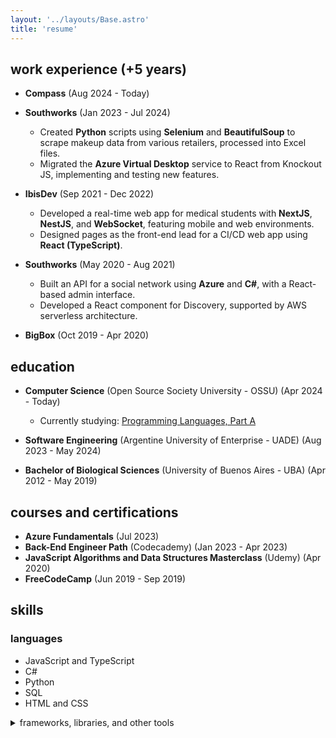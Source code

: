 ```yaml
---
layout: '../layouts/Base.astro'
title: 'resume'
---
```


## work experience (+5 years)

- **Compass** (Aug 2024 - Today)

- **Southworks** (Jan 2023 - Jul 2024)
  - Created **Python** scripts using **Selenium** and **BeautifulSoup** to scrape makeup data from various retailers, processed into Excel files.
  - Migrated the **Azure Virtual Desktop** service to React from Knockout JS, implementing and testing new features.

- **IbisDev** (Sep 2021 - Dec 2022)
  - Developed a real-time web app for medical students with **NextJS**, **NestJS**, and **WebSocket**, featuring mobile and web environments.
  - Designed pages as the front-end lead for a CI/CD web app using **React (TypeScript)**.

- **Southworks** (May 2020 - Aug 2021)
  - Built an API for a social network using **Azure** and **C#**, with a React-based admin interface.
  - Developed a React component for Discovery, supported by AWS serverless architecture.

- **BigBox** (Oct 2019 - Apr 2020)

## education

- **Computer Science** (Open Source Society University - OSSU) (Apr 2024 - Today)
  - Currently studying: [Programming Languages, Part A](https://www.coursera.org/learn/programming-languages)

- **Software Engineering** (Argentine University of Enterprise - UADE) (Aug 2023 - May 2024)

- **Bachelor of Biological Sciences** (University of Buenos Aires - UBA) (Apr 2012 - May 2019)

## courses and certifications

- **Azure Fundamentals** (Jul 2023)
- **Back-End Engineer Path** (Codecademy) (Jan 2023 - Apr 2023)
- **JavaScript Algorithms and Data Structures Masterclass** (Udemy) (Apr 2020)
- **FreeCodeCamp** (Jun 2019 - Sep 2019)

## skills

### languages
- JavaScript and TypeScript
- C#
- Python
- SQL
- HTML and CSS

<details>
  <summary>frameworks, libraries, and other tools</summary>

  - **Used professionally:**
    - React and Vue
    - Redux
    - NestJS
    - Material UI
    - Git
    - Jest (and React Testing Library)
  - **Used in personal projects/courses:**
    - Express
    - PostgreSQL
    - Docker
</details>
